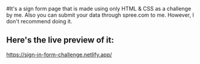 #It's a sign form page that is made using only HTML & CSS as a challenge by me. Also you can submit your data through spree.com to me. However, I don't recommend doing it.

## Here's the live preview of it:
https://sign-in-form-challenge.netlify.app/
